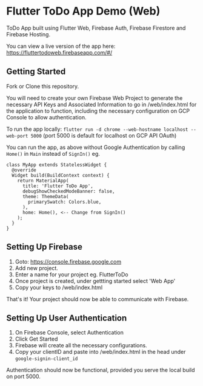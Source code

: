 # Flutter ToDo App Demo (Web)

ToDo App built using Flutter Web, Firebase Auth, Firebase Firestore and Firebase Hosting. 

You can view a live version of the app here: https://fluttertodoweb.firebaseapp.com/#/

## Getting Started

Fork or Clone this repository. 

You will need to create your own Firebase Web Project to generate the necessary API Keys and Associated Information to go in /web/index.html for the application to function, including the necessary configuration on GCP Console to allow authentication. 

To run the app locally: `flutter run -d chrome --web-hostname localhost --web-port 5000` (port 5000 is default for localhost on GCP API OAuth)

You  can run the app, as above without Google Authentication by calling `Home()` in `Main` instead of `SignIn()` eg.

```
class MyApp extends StatelessWidget {
  @override
  Widget build(BuildContext context) {
    return MaterialApp(
      title: 'Flutter ToDo App',
      debugShowCheckedModeBanner: false,
      theme: ThemeData(
        primarySwatch: Colors.blue,
      ),
      home: Home(), <-- Change from SignIn()
    );
  }
}
```

## Setting Up Firebase

1. Goto: https://console.firebase.google.com
2. Add new project.
3. Enter a name for your project eg. FlutterToDo
4. Once project is created, under gettting started select 'Web App'
5. Copy your keys to /web/index.html

That's it! Your project should now be able to communicate with Firebase. 

## Setting Up User Authentication

1. On Firebase Console, select Authentication
2. Click Get Started
3. Firebase will create all the necessary configurations. 
4. Copy your clientID and paste into /web/index.html in the head under `google-signin-client_id`

Authentication should now be functional, provided you serve the local build on port 5000. 
